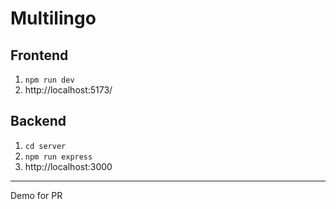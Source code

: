 # Multilingo

## Frontend
1. `npm run dev`
2.  http://localhost:5173/


## Backend
1. `cd server`
2. `npm run express`
3. http://localhost:3000

---
Demo for PR
